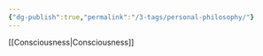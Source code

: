 ```yaml
---
{"dg-publish":true,"permalink":"/3-tags/personal-philosophy/"}
---
```


[[Consciousness\|Consciousness]]  